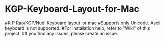 # KGP-Keyboard-Layout-for-Mac
#K P Rao/KGP/Nudi Keyboard layout for mac
#Supports only Unicode. Ascii keyboard is not supported.
#For installation help, refer to "Wiki" of this project.
#If you find any issues, please create an issue.
